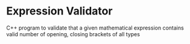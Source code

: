 # Expression Validator

C++ program to validate that a given mathematical expression contains valid number of opening, closing brackets of all types
